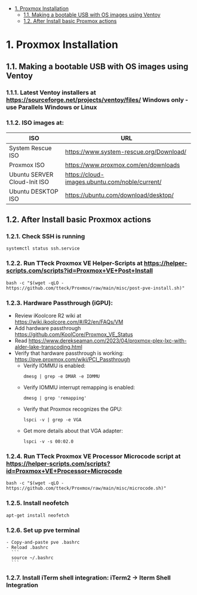- [1. Proxmox Installation](#1-proxmox-installation)
  - [1.1. Making a bootable USB with OS images using Ventoy](#11-making-a-bootable-usb-with-os-images-using-ventoy)
  - [1.2. After Install basic Proxmox actions](#12-after-install-basic-proxmox-actions)

# 1. Proxmox Installation
## 1.1. Making a bootable USB with OS images using Ventoy
### 1.1.1. Latest Ventoy installers at https://sourceforge.net/projects/ventoy/files/ Windows only - use Parallels Windows or Linux
### 1.1.2. ISO images at:
   | ISO | URL |
   |-----|-----|
   | System Rescue ISO | https://www.system-rescue.org/Download/ |
   | Proxmox ISO | https://www.proxmox.com/en/downloads |
   | Ubuntu SERVER Cloud-Init ISO | https://cloud-images.ubuntu.com/noble/current/ |
   | Ubuntu DESKTOP ISO | https://ubuntu.com/download/desktop/ |

## 1.2. After Install basic Proxmox actions
### 1.2.1. Check SSH is running
   ```
   systemctl status ssh.service
   ```
### 1.2.2. Run TTeck Proxmox VE Helper-Scripts at https://helper-scripts.com/scripts?id=Proxmox+VE+Post+Install
   ```
   bash -c "$(wget -qLO - https://github.com/tteck/Proxmox/raw/main/misc/post-pve-install.sh)"
   ```
### 1.2.3. Hardware Passthrough (iGPU):
   - Review iKoolcore R2 wiki at https://wiki.ikoolcore.com/#/R2/en/FAQs/VM
   - Add hardware passthrough https://github.com/KoolCore/Proxmox_VE_Status
   - Read https://www.derekseaman.com/2023/04/proxmox-plex-lxc-with-alder-lake-transcoding.html
   - Verify that hardware passthrough is working: https://pve.proxmox.com/wiki/PCI_Passthrough
      - Verify IOMMU is enabled:
        ```
        dmesg | grep -e DMAR -e IOMMU
        ```
      - Verify IOMMU interrupt remapping is enabled:
        ```
        dmesg | grep 'remapping'
        ```
      - Verify that Proxmox recognizes the GPU:
        ```
        lspci -v | grep -e VGA
        ```
      - Get more details about that VGA adapter:
        ```
        lspci -v -s 00:02.0
        ```
### 1.2.4. Run TTeck Proxmox VE Processor Microcode script at https://helper-scripts.com/scripts?id=Proxmox+VE+Processor+Microcode
   ```
   bash -c "$(wget -qLO - https://github.com/tteck/Proxmox/raw/main/misc/microcode.sh)"
   ```
### 1.2.5. Install neofetch
   ```
   apt-get install neofetch
   ```
### 1.2.6. Set up pve terminal
    - Copy-and-paste pve .bashrc
    - Reload .bashrc
      ```
      source ~/.bashrc
      ```
### 1.2.7. Install iTerm shell integration: iTerm2 → Iterm Shell Integration

